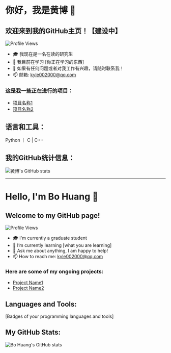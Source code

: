 # 你好，我是黄博 👋

## 欢迎来到我的GitHub主页！【建设中】

![Profile Views](https://komarev.com/ghpvc/?username=imfn8z)

- 🎓 我现在是一名在读的研究生
- 🌱 我目前在学习 [你正在学习的东西]
- 💬 如果有任何问题或者对我工作有兴趣，请随时联系我！
- 📫 邮箱: kyle002000@qq.com

### 这是我一些正在进行的项目：
- [项目名称1](链接地址)
- [项目名称2](链接地址)

## 语言和工具：

Python ｜ C | C++

## 我的GitHub统计信息：

![黄博's GitHub stats](https://github-readme-stats.vercel.app/api?username=imfn8z&show_icons=true)

---

# Hello, I'm Bo Huang 👋

## Welcome to my GitHub page!

![Profile Views](https://komarev.com/ghpvc/?username=imfn8z)

- 🎓 I'm currently a graduate student
- 🌱 I’m currently learning [what you are learning]
- 💬 Ask me about anything, I am happy to help!
- 📫 How to reach me: kyle002000@qq.com

### Here are some of my ongoing projects:
- [Project Name1](link)
- [Project Name2](link)

## Languages and Tools:

[Badges of your programming languages and tools]

## My GitHub Stats:

![Bo Huang's GitHub stats](https://github-readme-stats.vercel.app/api?username=imfn8z&show_icons=true)

